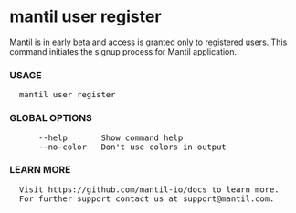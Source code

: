 
# mantil user register

Mantil is in early beta and access is granted only to registered users. This
command initiates the signup process for Mantil application.

### USAGE
<pre>
  mantil user register
</pre>
### GLOBAL OPTIONS
<pre>
      --help       Show command help
      --no-color   Don't use colors in output
</pre>
### LEARN MORE
<pre>
  Visit https://github.com/mantil-io/docs to learn more.
  For further support contact us at support@mantil.com.
</pre>
